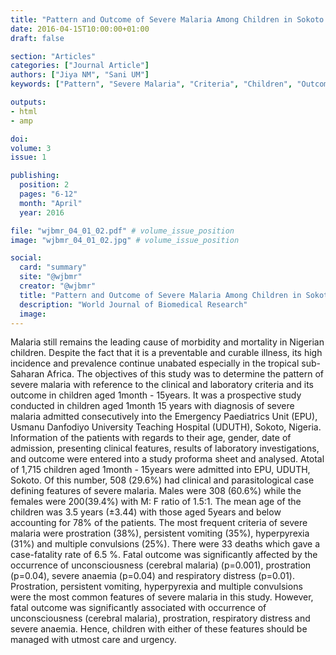 ```yaml
---
title: "Pattern and Outcome of Severe Malaria Among Children in Sokoto North Western Nigeria"
date: 2016-04-15T10:00:00+01:00
draft: false

section: "Articles"
categories: ["Journal Article"]
authors: ["Jiya NM", "Sani UM"]
keywords: ["Pattern", "Severe Malaria", "Criteria", "Children", "Outcome"]

outputs: 
- html
- amp

doi:
volume: 3
issue: 1

publishing:
  position: 2
  pages: "6-12"
  month: "April"
  year: 2016

file: "wjbmr_04_01_02.pdf" # volume_issue_position
image: "wjbmr_04_01_02.jpg" # volume_issue_position

social:
  card: "summary"
  site: "@wjbmr"
  creator: "@wjbmr"
  title: "Pattern and Outcome of Severe Malaria Among Children in Sokoto North Western Nigeria"
  description: "World Journal of Biomedical Research"
  image:
---
```

Malaria still remains the leading cause of morbidity and mortality in Nigerian children. Despite the fact that it is a preventable and curable illness, its high incidence and prevalence continue unabated especially in the tropical sub-Saharan Africa. The objectives of this study was to determine the pattern of severe malaria with reference to the clinical and laboratory criteria and its outcome in children aged 1month - 15years. It was a prospective study conducted in children aged 1month 15 years with diagnosis of severe malaria admitted consecutively into the Emergency Paediatrics Unit (EPU), Usmanu Danfodiyo University Teaching Hospital (UDUTH), Sokoto, Nigeria. Information of the patients with regards to their age, gender, date of admission, presenting clinical features, results of laboratory investigations, and outcome were entered into a study proforma sheet and analysed. Atotal of 1,715 children aged 1month - 15years were admitted into EPU, UDUTH, Sokoto. Of this number, 508 (29.6%) had clinical and parasitological case defining features of severe malaria. Males were 308 (60.6%) while the females were 200(39.4%) with M: F ratio of 1.5:1. The mean age of the children was 3.5 years (±3.44) with those aged 5years and below accounting for 78% of the patients. The most frequent criteria of severe malaria were prostration (38%), persistent vomiting (35%), hyperpyrexia (31%) and multiple convulsions (25%). There were 33 deaths which gave a case-fatality rate of 6.5 %. Fatal outcome was significantly affected by the occurrence of unconsciousness (cerebral malaria) (p=0.001), prostration (p=0.04), severe anaemia (p=0.04) and respiratory distress (p=0.01). Prostration, persistent vomiting, hyperpyrexia and multiple convulsions were the most common features of severe malaria in this study. However, fatal outcome was significantly associated with occurrence of unconsciousness (cerebral malaria), prostration, respiratory distress and severe anaemia. Hence, children with either of these features should be managed with utmost care and urgency.
